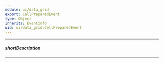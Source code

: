```yaml
---
module: ui/data_grid
export: CellPreparedEvent
type: Object
inherits: EventInfo
uid: ui/data_grid:CellPreparedEvent
---
```

---
##### shortDescription
<!-- Description goes here -->

---
<!-- Description goes here -->